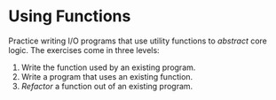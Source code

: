 # Using Functions

Practice writing I/O programs that use utility functions to _abstract_ core logic.  The exercises come in three levels:

1. Write the function used by an existing program.
1. Write a program that uses an existing function.
1. _Refactor_ a function out of an existing program.
